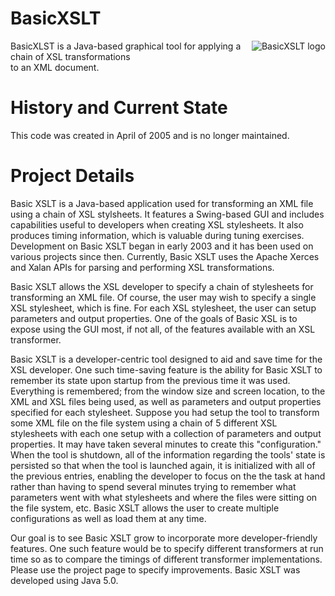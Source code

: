 # BasicXSLT

<img src="https://github.com/downloads/evanspa/BasicXSLT/BasicXSLT-logo.jpg"
 alt="BasicXSLT logo" align="right" />

BasicXLST is a Java-based graphical tool for applying a chain of XSL transformations  
to an XML document.

# History and Current State

This code was created in April of 2005 and is no longer maintained.

# Project Details

Basic XSLT is a Java-based application used for transforming an XML file using a chain of XSL stylsheets. It features a Swing-based GUI and includes capabilities useful to developers when creating XSL stylesheets. It also produces timing information, which is valuable during tuning exercises. Development on Basic XSLT began in early 2003 and it has been used on various projects since then. Currently, Basic XSLT uses the Apache Xerces and Xalan APIs for parsing and performing XSL transformations.

Basic XSLT allows the XSL developer to specify a chain of stylesheets for transforming an XML file. Of course, the user may wish to specify a single XSL stylesheet, which is fine. For each XSL stylesheet, the user can setup parameters and output properties. One of the goals of Basic XSL is to expose using the GUI most, if not all, of the features available with an XSL transformer.

Basic XSLT is a developer-centric tool designed to aid and save time for the XSL developer. One such time-saving feature is the ability for Basic XSLT to remember its state upon startup from the previous time it was used. Everything is remembered; from the window size and screen location, to the XML and XSL files being used, as well as parameters and output properties specified for each stylesheet. Suppose you had setup the tool to transform some XML file on the file system using a chain of 5 different XSL stylesheets with each one setup with a collection of parameters and output properties. It may have taken several minutes to create this "configuration." When the tool is shutdown, all of the information regarding the tools' state is persisted so that when the tool is launched again, it is initialized with all of the previous entries, enabling the developer to focus on the the task at hand rather than having to spend several minutes trying to remember what parameters went with what stylesheets and where the files were sitting on the file system, etc. Basic XSLT allows the user to create multiple configurations as well as load them at any time.

Our goal is to see Basic XSLT grow to incorporate more developer-friendly features. One such feature would be to specify different transformers at run time so as to compare the timings of different transformer implementations. Please use the project page to specify improvements. Basic XSLT was developed using Java 5.0.
